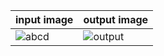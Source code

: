 | input image  | output image |
| ------------- | ------------- |
| ![abcd](https://user-images.githubusercontent.com/67019423/119610844-7caa6880-be17-11eb-8dd9-6589d26e0e34.jpg) | ![output](https://user-images.githubusercontent.com/67019423/119610920-99df3700-be17-11eb-87a6-71c32625380f.PNG) |
